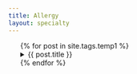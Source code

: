 ```yaml
---
title: Allergy
layout: specialty
---
```



<ul style="list-style :none;">
	{% for post in site.tags.temp1 %}
	<li>
		<details>
		<summary>{{ post.title }}</summary>
		{{ post.content }}
		</details>
    </li>
	{% endfor %}
</ul>



